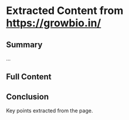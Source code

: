 # Extracted Content from https://growbio.in/

## Summary


...

## Full Content




## Conclusion

Key points extracted from the page.